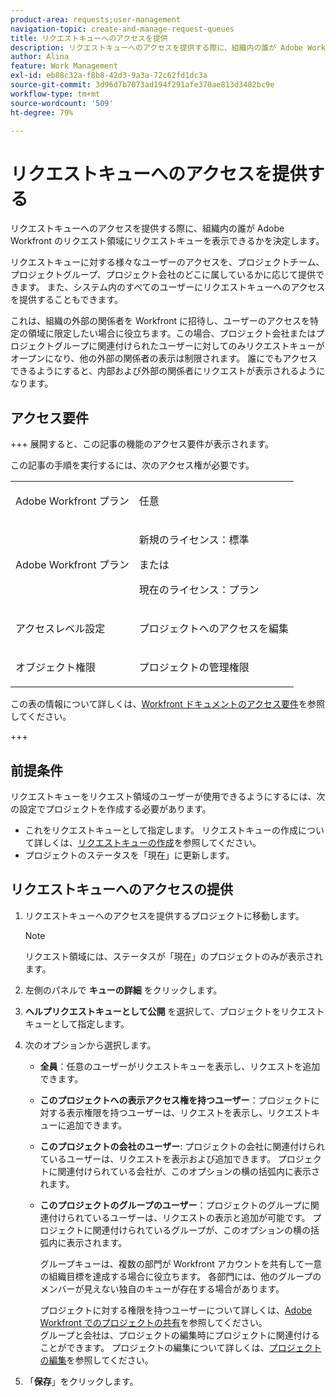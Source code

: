 ```yaml
---
product-area: requests;user-management
navigation-topic: create-and-manage-request-queues
title: リクエストキューへのアクセスを提供
description: リクエストキューへのアクセスを提供する際に、組織内の誰が Adobe Workfront のリクエスト領域にリクエストキューを表示できるかを決定します。
author: Alina
feature: Work Management
exl-id: eb88c32a-f8b8-42d3-9a3a-72c62fd1dc3a
source-git-commit: 3d96d7b7073ad194f291afe370ae813d3482bc9e
workflow-type: tm+mt
source-wordcount: '509'
ht-degree: 79%

---
```


# リクエストキューへのアクセスを提供する

リクエストキューへのアクセスを提供する際に、組織内の誰が Adobe Workfront のリクエスト領域にリクエストキューを表示できるかを決定します。

リクエストキューに対する様々なユーザーのアクセスを、プロジェクトチーム、プロジェクトグループ、プロジェクト会社のどこに属しているかに応じて提供できます。 また、システム内のすべてのユーザーにリクエストキューへのアクセスを提供することもできます。

これは、組織の外部の関係者を Workfront に招待し、ユーザーのアクセスを特定の領域に限定したい場合に役立ちます。この場合、プロジェクト会社またはプロジェクトグループに関連付けられたユーザーに対してのみリクエストキューがオープンになり、他の外部の関係者の表示は制限されます。 誰にでもアクセスできるようにすると、内部および外部の関係者にリクエストが表示されるようになります。

## アクセス要件

+++ 展開すると、この記事の機能のアクセス要件が表示されます。

この記事の手順を実行するには、次のアクセス権が必要です。

<table style="table-layout:auto"> 
 <col> 
 <col> 
 <tbody> 
  <tr> 
   <td role="rowheader">Adobe Workfront プラン</td> 
   <td> <p>任意 </p> </td> 
  </tr> 
  <tr> 
   <td role="rowheader">Adobe Workfront プラン</td> 
   <td> 
   <p>新規のライセンス：標準 </p>
   または
   <p>現在のライセンス：プラン </p> </td> 
  </tr> 
  <tr> 
   <td role="rowheader">アクセスレベル設定</td> 
   <td> <p>プロジェクトへのアクセスを編集</p> </td> 
  </tr> 
  <tr> 
   <td role="rowheader">オブジェクト権限</td> 
   <td> <p> プロジェクトの管理権限</p> </td> 
  </tr> 
 </tbody> 
</table>

この表の情報について詳しくは、[Workfront ドキュメントのアクセス要件](/help/quicksilver/administration-and-setup/add-users/access-levels-and-object-permissions/access-level-requirements-in-documentation.md)を参照してください。

+++

## 前提条件

リクエストキューをリクエスト領域のユーザーが使用できるようにするには、次の設定でプロジェクトを作成する必要があります。

* これをリクエストキューとして指定します。 リクエストキューの作成について詳しくは、[リクエストキューの作成](../../../manage-work/requests/create-and-manage-request-queues/create-request-queue.md)を参照してください。
* プロジェクトのステータスを「現在」に更新します。

## リクエストキューへのアクセスの提供

1. リクエストキューへのアクセスを提供するプロジェクトに移動します。

   >[!NOTE]
   >
   >リクエスト領域には、ステータスが「現在」のプロジェクトのみが表示されます。

1. 左側のパネルで **キューの詳細** をクリックします。
1. **ヘルプリクエストキューとして公開** を選択して、プロジェクトをリクエストキューとして指定します。
1. 次のオプションから選択します。

   * **全員**：任意のユーザーがリクエストキューを表示し、リクエストを追加できます。
   * **このプロジェクトへの表示アクセス権を持つユーザー**：プロジェクトに対する表示権限を持つユーザーは、リクエストを表示し、リクエストキューに追加できます。
   * **このプロジェクトの会社のユーザー**: プロジェクトの会社に関連付けられているユーザーは、リクエストを表示および追加できます。 プロジェクトに関連付けられている会社が、このオプションの横の括弧内に表示されます。
   * **このプロジェクトのグループのユーザー**：プロジェクトのグループに関連付けられているユーザーは、リクエストの表示と追加が可能です。 プロジェクトに関連付けられているグループが、このオプションの横の括弧内に表示されます。

     グループキューは、複数の部門が Workfront アカウントを共有して一意の組織目標を達成する場合に役立ちます。 各部門には、他のグループのメンバーが見えない独自のキューが存在する場合があります。

     プロジェクトに対する権限を持つユーザーについて詳しくは、[Adobe Workfront でのプロジェクトの共有](../../../workfront-basics/grant-and-request-access-to-objects/share-a-project.md)を参照してください。\
     グループと会社は、プロジェクトの編集時にプロジェクトに関連付けることができます。 プロジェクトの編集について詳しくは、[プロジェクトの編集](../../../manage-work/projects/manage-projects/edit-projects.md)を参照してください。

1. 「**保存**」をクリックします。
